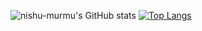 

![nishu-murmu's GitHub stats](https://github-readme-stats.vercel.app/api?username=nishu-murmu&show_icons=true&theme=gruvbox)
[![Top Langs](https://github-readme-stats.vercel.app/api/top-langs/?username=nishu-murmu&layout=compact)](https://github.com/nishu-murmu/github-readme-stats)

